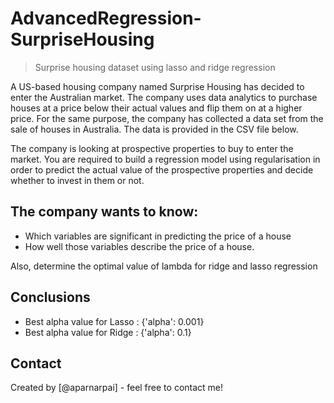 # AdvancedRegression-SurpriseHousing
> Surprise housing dataset using lasso and ridge regression

A US-based housing company named Surprise Housing has decided to enter the Australian market. The company uses data analytics to purchase houses at a price below their actual values and flip them on at a higher price. For the same purpose, the company has collected a data set from the sale of houses in Australia. The data is provided in the CSV file below.

The company is looking at prospective properties to buy to enter the market. You are required to build a regression model using regularisation in order to predict the actual value of the prospective properties and decide whether to invest in them or not.




<!-- You can include any other section that is pertinent to your problem -->

## The company wants to know:
- Which variables are significant in predicting the price of a house
- How well those variables describe the price of a house.

Also, determine the optimal value of lambda for ridge and lasso regression

<!-- You don't have to answer all the questions - just the ones relevant to your project. -->

## Conclusions
- Best alpha value for Lasso : {'alpha': 0.001}
- Best alpha value for Ridge : {'alpha': 0.1}


<!-- You don't have to answer all the questions - just the ones relevant to your project. -->




<!-- As the libraries versions keep on changing, it is recommended to mention the version of library used in this project -->




## Contact
Created by [@aparnarpai] - feel free to contact me!


<!-- Optional -->
<!-- ## License -->
<!-- This project is open source and available under the [... License](). -->

<!-- You don't have to include all sections - just the one's relevant to your project -->